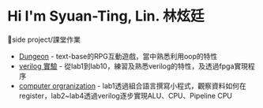 # Hi I'm Syuan-Ting, Lin. 林炫廷
:small_blue_diamond:side project/課堂作業
- [Dungeon](https://github.com/tara2556/Dungeon-) - text-base的RPG互動遊戲，當中熟悉利用oop的特性
- [verilog 實驗](https://github.com/tara2556/Dlab-NYCU-2023-Autumn/tree/main) - 從lab1到lab10，練習及熟悉verilog的特性，及透過fpga實現程序
- [computer orgranization](https://github.com/tara2556/2023-nycu-computer-organization) - lab1透過組合語言撰寫小程式，觀察資料如何在register，lab2~lab4透過verilog逐步實現ALU、CPU、Pipeline CPU
